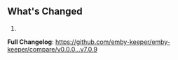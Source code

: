## What's Changed

1.

**Full Changelog**: https://github.com/emby-keeper/emby-keeper/compare/v0.0.0...v7.0.9
